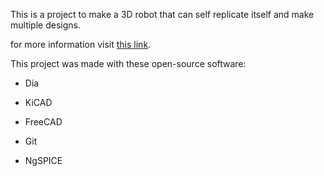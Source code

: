This is a project to make a 3D robot that can self replicate itself and make multiple designs.

for more information visit [this link](https://j3drobot.wixsite.com/3d-robot).

This project was made with these open-source software:

* Dia

* KiCAD

* FreeCAD

* Git

* NgSPICE
